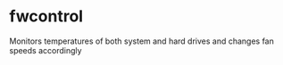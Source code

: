 # fwcontrol
Monitors temperatures of both system and hard drives and changes fan speeds accordingly
